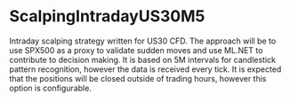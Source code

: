 # ScalpingIntradayUS30M5
Intraday scalping strategy written for US30 CFD. The approach will be to use SPX500 as a proxy to validate sudden moves and use ML.NET to contribute to decision making. It is based on 5M intervals for candlestick pattern recognition, however the data is received every tick. It is expected that the positions will be closed outside of trading hours, however this option is configurable.
